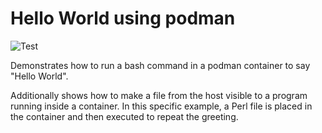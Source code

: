 # Hello World using podman

![Test](https://github.com/philiprbrenan/podman/workflows/Test/badge.svg)

Demonstrates how to run a bash command in a podman container to say "Hello World".

Additionally shows how to make a file from the host visible to a program running inside a container.  In this specific example, a Perl file is placed in the container and then executed to repeat the greeting.
